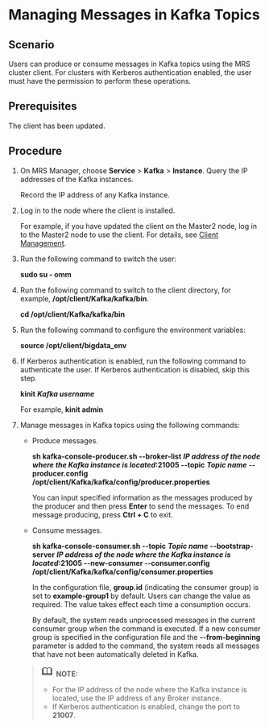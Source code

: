# Managing Messages in Kafka Topics<a name="EN-US_TOPIC_0125375527"></a>

## Scenario<a name="sbbd9f80b60f54249af96f7cab5d397d1"></a>

Users can produce or consume messages in Kafka topics using the MRS cluster client. For clusters with Kerberos authentication enabled, the user must have the permission to perform these operations.

## Prerequisites<a name="sb30cd6d5ec904393ad5f0bbd9f93d829"></a>

The client has been updated.

## Procedure<a name="s14181899c3ca436bb0b5b5f1221e7dd2"></a>

1.  On MRS Manager, choose  **Service**  \>  **Kafka**  \>  **Instance**. Query the IP addresses of the Kafka instances.

    Record the IP address of any Kafka instance.

2.  Log in to the node where the client is installed.

    For example, if you have updated the client on the Master2 node, log in to the Master2 node to use the client. For details, see  [Client Management](client-management.md).

3.  Run the following command to switch the user:

    **sudo su - omm**

4.  Run the following command to switch to the client directory, for example,  **/opt/client/Kafka/kafka/bin**.

    **cd /opt/client/Kafka/kafka/bin**

5.  Run the following command to configure the environment variables:

    **source /opt/client/bigdata\_env**

6.  If Kerberos authentication is enabled, run the following command to authenticate the user. If Kerberos authentication is disabled, skip this step.

    **kinit** _**Kafka username**_

    For example,  **kinit admin**

7.  Manage messages in Kafka topics using the following commands:

    -   Produce messages.

        **sh kafka-console-producer.sh --broker-list** _**IP address of the node where the Kafka instance is located**_**:21005 --topic** _**Topic name**_ **--producer.config /opt/client/Kafka/kafka/config/producer.properties**

        You can input specified information as the messages produced by the producer and then press  **Enter** to send the messages. To end message producing, press **Ctrl + C**  to exit.

    -   Consume messages.

        **sh kafka-console-consumer.sh --topic** _**Topic name**_ **--bootstrap-server** _**IP address of the node where the Kafka instance is located**_**:21005 --new-consumer --consumer.config /opt/client/Kafka/kafka/config/consumer.properties**

        In the configuration file,  **group.id** \(indicating the consumer group\) is set to **example-group1**  by default. Users can change the value as required. The value takes effect each time a consumption occurs.

        By default, the system reads unprocessed messages in the current consumer group when the command is executed. If a new consumer group is specified in the configuration file and the  **--from-beginning**  parameter is added to the command, the system reads all messages that have not been automatically deleted in Kafka.

    >![](public_sys-resources/icon-note.gif) **NOTE:**   
    >-   For the IP address of the node where the Kafka instance is located, use the IP address of any Broker instance.  
    >-   If Kerberos authentication is enabled, change the port to  **21007**.  


